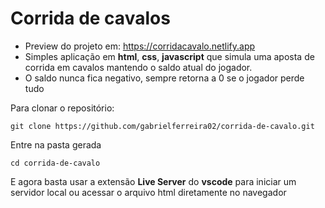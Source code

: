 # Corrida de cavalos

- Preview do projeto em: https://corridacavalo.netlify.app
- Simples aplicação em <strong>html</strong>, <strong>css</strong>, <strong>javascript</strong> que simula uma aposta de corrida em cavalos mantendo o saldo atual do jogador.
- O saldo nunca fica negativo, sempre retorna a 0 se o jogador perde tudo

Para clonar o repositório:

    
    git clone https://github.com/gabrielferreira02/corrida-de-cavalo.git

Entre na pasta gerada

    cd corrida-de-cavalo

E agora basta usar a extensão <strong>Live Server</strong> do <strong>vscode</strong> para iniciar um servidor local ou acessar o arquivo html diretamente no navegador
    
